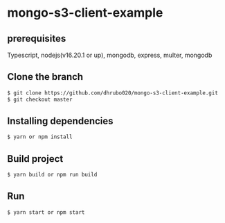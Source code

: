 # mongo-s3-client-example

## prerequisites

Typescript, nodejs(v16.20.1 or up), mongodb, express, multer, mongodb

## Clone the branch
```sh
$ git clone https://github.com/dhrubo020/mongo-s3-client-example.git
$ git checkout master
```

## Installing dependencies

```sh
$ yarn or npm install
```

## Build project

```sh
$ yarn build or npm run build
```

## Run

```sh
$ yarn start or npm start
```
